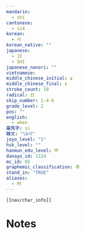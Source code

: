 ```yaml
---
mandarin:
  - shí
cantonese:
  - si4
korean:
  - 시
korean_native: ""
japanese:
  - JI
  - SHI
japanese_nanori: ""
vietnamese:
middle_chinese_initial: ʑ
middle_chinese_final: ɨ
stroke_count: 10
radical: 日
skip_number: 1-4-6
grade_level: 2
pos: ""
english:
  - when
羅馬字: si
韓文: "\b시"
joyo_level: "1"
hsk_level: ""
hanmun_edu_level: 中
danayo_id: 2124
mc_id: 65
graphemic_classification: 寺
stand_in: "TRUE"
aliases:
  - 时
---
```

```meta-bind-embed
[[nav/char_info]]
```

# Notes
